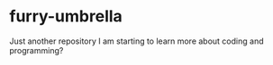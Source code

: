 # furry-umbrella
Just another repository 
I am starting to learn more about coding and programming?

